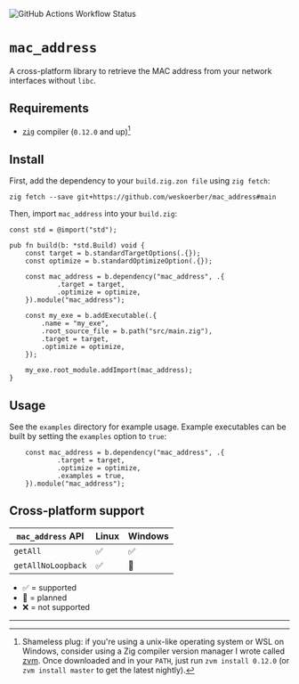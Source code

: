 ![GitHub Actions Workflow Status](https://img.shields.io/github/actions/workflow/status/weskoerber/mac_address/test.yaml?label=tests)

# `mac_address`

A cross-platform library to retrieve the MAC address from your network
interfaces without `libc`.

## Requirements

- [`zig`](https://github.com/ziglang/zig) compiler (`0.12.0` and up)[^1]

## Install

First, add the dependency to your `build.zig.zon file` using `zig fetch`:

```console
zig fetch --save git+https://github.com/weskoerber/mac_address#main
```

Then, import `mac_address` into your `build.zig`:

```zig
const std = @import("std");

pub fn build(b: *std.Build) void {
    const target = b.standardTargetOptions(.{});
    const optimize = b.standardOptimizeOption(.{});

    const mac_address = b.dependency("mac_address", .{
            .target = target,
            .optimize = optimize,
    }).module("mac_address");

    const my_exe = b.addExecutable(.{
        .name = "my_exe",
        .root_source_file = b.path("src/main.zig"),
        .target = target,
        .optimize = optimize,
    });

    my_exe.root_module.addImport(mac_address);
}
```

## Usage

See the `examples` directory for example usage. Example executables can be
built by setting the `examples` option to `true`:

```zig
    const mac_address = b.dependency("mac_address", .{
            .target = target,
            .optimize = optimize,
            .examples = true,
    }).module("mac_address");
```

## Cross-platform support

| `mac_address` API  | Linux | Windows |
| ------------------ | ----- | ------- |
| `getAll`           | ✅    | ✅      |
| `getAllNoLoopback` | ✅    | 📝      |

- ✅ = supported
- 📝 = planned
- ❌ = not supported

---

[^1]: Shameless plug: if you're using a unix-like operating system or WSL on
    Windows, consider using a Zig compiler version manager I wrote called
    [zvm](https://github.com/weskoerber/zvm). Once downloaded and in your
    `PATH`, just run `zvm install 0.12.0` (or `zvm install master` to get the
    latest nightly).
